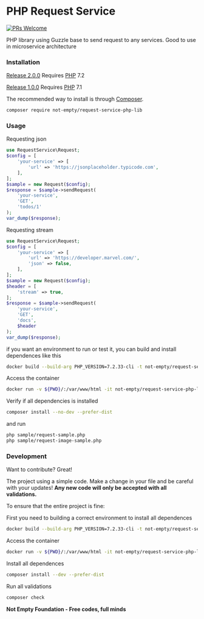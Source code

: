 # PHP Request Service

[![PRs Welcome](https://img.shields.io/badge/PRs-welcome-brightgreen.svg?style=flat-square)](http://makeapullrequest.com)

PHP library using Guzzle base to send request to any services. Good to use in microservice architecture

### Installation

[Release 2.0.0](https://github.com/not-empty/request-service-php-lib/releases/tag/2.0.0) Requires [PHP](https://php.net) 7.2

[Release 1.0.0](https://github.com/not-empty/request-service-php-lib/releases/tag/1.0.0) Requires [PHP](https://php.net) 7.1

The recommended way to install is through [Composer](https://getcomposer.org/).

```sh
composer require not-empty/request-service-php-lib
```

### Usage

Requesting json

```php
use RequestService\Request;
$config = [
	'your-service' => [
		'url' => 'https://jsonplaceholder.typicode.com',
	],
];
$sample = new Request($config);
$response = $sample->sendRequest(
	'your-service',
	'GET',
	'todos/1'
);
var_dump($response);
```

Requesting stream

```php
use RequestService\Request;
$config = [
	'your-service' => [
		'url' => 'https://developer.marvel.com/',
		'json' => false,
	],
];
$sample = new Request($config);
$header = [
	'stream' => true,
];
$response = $sample->sendRequest(
	'your-service',
	'GET',
	'docs',
	$header
);
var_dump($response);
```

if you want an environment to run or test it, you can build and install dependences like this

```sh
docker build --build-arg PHP_VERSION=7.2.33-cli -t not-empty/request-service-php-lib:php72 -f contrib/Dockerfile .
```

Access the container
```sh
docker run -v ${PWD}/:/var/www/html -it not-empty/request-service-php-lib:php72 bash
```

Verify if all dependencies is installed
```sh
composer install --no-dev --prefer-dist
```

and run
```sh
php sample/request-sample.php
php sample/request-image-sample.php
```

### Development

Want to contribute? Great!

The project using a simple code.
Make a change in your file and be careful with your updates!
**Any new code will only be accepted with all validations.**

To ensure that the entire project is fine:

First you need to building a correct environment to install all dependences

```sh
docker build --build-arg PHP_VERSION=7.2.33-cli -t not-empty/request-service-php-lib:php72 -f contrib/Dockerfile .
```

Access the container
```sh
docker run -v ${PWD}/:/var/www/html -it not-empty/request-service-php-lib:php72 bash
```

Install all dependences
```sh
composer install --dev --prefer-dist
```

Run all validations
```sh
composer check
```

**Not Empty Foundation - Free codes, full minds**
